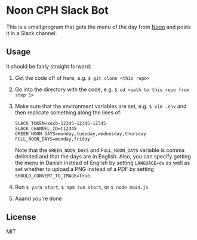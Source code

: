 # Noon CPH Slack Bot

This is a small program that gets the menu of the day from [Noon](https://www.nooncph.dk/) and posts it in a Slack channel.

## Usage

It should be fairly straight forward:

1. Get the code off of here, e.g. `$ git clone <this repo>`

2. Go into the directory with the code, e.g. `$ cd <path to this repo from step 1>`

3. Make sure that the environment variables are set, e.g. `$ vim .env` and then replicate something along the lines of:

   ```
   SLACK_TOKEN=xoxb-12345-12345-12345
   SLACK_CHANNEL_ID=C12345
   GREEN_NOON_DAYS=monday,tuesday,wednesday,thursday
   FULL_NOON_DAYS=monday,friday
   ```

   Note that the `GREEN_NOON_DAYS` and `FULL_NOON_DAYS` variable is comma delimited and that the days are in English. Also, you can specify getting the menu in Danish instead of English by setting `LANGUAGE=da` as well as set whether to upload a PNG instead of a PDF by setting `SHOULD_CONVERT_TO_IMAGE=true`.

4. Run `$ yarn start`, `$ npm run start`, or `$ node main.js`

5. Aaand you're done

## License

MIT

